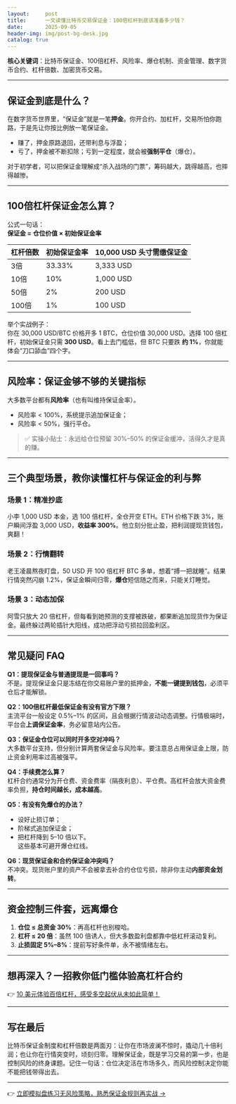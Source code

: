 ```yaml
---
layout:     post
title:      一文读懂比特币交易保证金：100倍杠杆到底该准备多少钱？
date:       2025-09-05
header-img: img/post-bg-desk.jpg
catalog: true
---
```


**核心关键词**：比特币保证金、100倍杠杆、风险率、爆仓机制、资金管理、数字货币合约、杠杆倍数、加密货币交易。

---

## 保证金到底是什么？

在数字货币世界里，“保证金”就是一笔**押金**。你开合约、加杠杆，交易所怕你跑路，于是先让你按比例放一笔保证金。  
- 赚了，押金原路退回，还带利息与浮盈；  
- 亏了，押金被不断扣除；亏到一定程度，就会被**强制平仓**（爆仓）。  

对于初学者，可以把保证金理解成“杀入战场的门票”，筹码越大，跳得越高，也摔得越惨。

---

## 100倍杠杆保证金怎么算？

公式一句话：  
**保证金 = 仓位价值 × 初始保证金率**  

| 杠杆倍数 | 初始保证金率 | 10,000 USD 头寸需缴保证金 |
|----------|--------------|---------------------------|
| 3倍      | 33.33%       | 3,333 USD                 |
| 10倍     | 10%          | 1,000 USD                 |
| 50倍     | 2%           | 200 USD                   |
| 100倍    | 1%           | 100 USD                   |

举个实战例子：  
你在 30,000 USD/BTC 价格开多 1 BTC，仓位价值 30,000 USD。选择 100 倍杠杆，初始保证金只需 **300 USD**。看上去门槛低，但 BTC 只要跌 **约 1%**，你就能体会“刀口舔血”四个字。

---

## 风险率：保证金够不够的关键指标

大多数平台都有**风险率**（也有叫维持保证金率）。  
- 风险率 < 100%，系统提示追加保证金；  
- 风险率 < 50%，强行平仓。  

> ✅ 实操小贴士：永远给仓位预留 30%–50% 的保证金缓冲，活得久才是真的赚。

---

## 三个典型场景，教你读懂杠杆与保证金的利与弊

### 场景 1：精准抄底
小李 1,000 USD 本金，选 100 倍杠杆，全仓开空 ETH。ETH 价格下跌 3%，账户瞬间浮盈 3,000 USD，**收益率 300%**。他立刻分批止盈，把利润提现货钱包，爽翻！

### 场景 2：行情翻转
老王凌晨熬夜盯盘，50 USD 开 100 倍杠杆 BTC 多单，想着“搏一把就睡”。结果行情突然闪崩 1.2%，保证金瞬间归零，**爆仓**短信随之而来，只能关灯睡觉。

### 场景 3：动态加保
阿雪只放大 20 倍杠杆，但每看到她预测的支撑被跌破，都果断追加现货作为保证金。最终躲过两轮插针大阳线，成功把浮动亏损拉回盈利区。

---

## 常见疑问 FAQ

**Q1：提现保证金与普通提现是一回事吗？**  
不是。提现保证金只是冻结在你交易账户里的抵押金，**不能一键提到钱包**，必须平仓后才能解锁。

**Q2：100倍杠杆最低保证金有没有官方下限？**  
主流平台一般设定 0.5%–1% 的区间，且会根据行情波动动态调整。行情极端时，平台会**上调保证金率**，务必留意站内公告。

**Q3：保证金仓位可以同时开多空对冲吗？**  
大多数平台支持，但分别计算两套保证金与风险率。要注意总占用保证金上限，防止资金利用率过高被强平。

**Q4：手续费怎么算？**  
杠杆合约通常分为开仓费、资金费率（隔夜利息）、平仓费。高杠杆会放大资金费率负担，**持仓时间越长，成本越高**。

**Q5：有没有免爆仓的办法？**  
- 设好止损订单；  
- 阶梯式追加保证金；  
- 把杠杆降到 5–10 倍以下。  
这些基本可避开爆仓红线。

**Q6：现货保证金和合约保证金冲突吗？**  
不冲突。现货账户里的资产不会被拿去补合约仓位亏损，除非你主动**内部资金划转**。

---

## 资金控制三件套，远离爆仓

1. **仓位 ≤ 总资金 30%**：再高杠杆也别梭哈。  
2. **杠杆 ≤ 20 倍**：虽然 100 倍诱人，但大多数盈利盘都靠中低杠杆滚动复利。  
3. **止损固定 5%–8%**：提前写好条件单，永不被情绪左右。

---

## 想再深入？一招教你低门槛体验高杠杆合约

👉 [10 美元体验百倍杠杆，感受多空起伏从未如此简单！](https://okxdog.com/)

---

## 写在最后

比特币保证金制度和杠杆倍数是两面刃：让你在市场波澜不惊时，撬动几十倍利润；也让你在行情突变时，顷刻归零。理解保证金，既是学习交易的第一步，也是控制风险的终身课题。记住一句话：仓位决定活在市场多久，而风险控制决定你能不能把钱带得出去。

---

👉 [立即模拟盘练习无风险策略，熟悉保证金规则再实战 →](https://okxdog.com/)